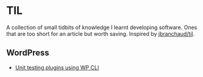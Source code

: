 # TIL
A collection of small tidbits of knowledge I learnt developing software. Ones that are too short for an article but worth saving. Inspired by [jbranchaud/til](https://github.com/jbranchaud/til/).

## WordPress

- [Unit testing plugins using WP CLI](https://github.com/lukapeharda/til/blob/master/wordpress/unit-testing-plugins-using-wp-cli.md)
